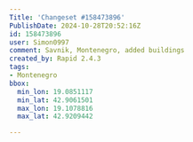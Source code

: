 ```yaml
---
Title: 'Changeset #158473896'
PublishDate: 2024-10-28T20:52:16Z
id: 158473896
user: Simon0997
comment: Savnik, Montenegro, added buildings
created_by: Rapid 2.4.3
tags:
- Montenegro
bbox:
  min_lon: 19.0851117
  min_lat: 42.9061501
  max_lon: 19.1078816
  max_lat: 42.9209442

---
```

